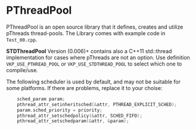 # PThreadPool

PThreadPool is an open source library that it defines, creates and utilize 
pThreads thread-pools. The Library comes with example code in `Test_00.cpp`.

**STDThreadPool**
Version (0.006)+ contains also a C++11 std::thread implementation for cases where
pThreads are not an option.
Use definition `VKP_USE_PTHREAD_POOL` or `VKP_USE_STDTHREAD_POOL` to select which one to compile/use.

The following scheduler is used by default, and may not be suitable for some 
platforms. If there are problems, replace it to your choise:
```c++
	sched_param param;
	pthread_attr_setinheritsched(&attr, PTHREAD_EXPLICIT_SCHED);
	param.sched_priority = priority;
	pthread_attr_setschedpolicy(&attr, SCHED_FIFO);
	pthread_attr_setschedparam(&attr, &param);
```

